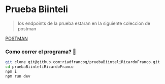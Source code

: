 # Prueba Biinteli

> los endpoints de la prueba estaran en la siguiente coleccion de postman 

[POSTMAN](https://github.com/riadfrancoq/pruebaBiinteliRicardoFranco/blob/main/Biinteli.postman_collection.json)

### Como correr el programa? 🤔



```bash
git clone git@github.com:riadfrancoq/pruebaBiinteliRicardoFranco.git
cd pruebaBiinteliRicardoFranco
npm i 
npm run dev
```


